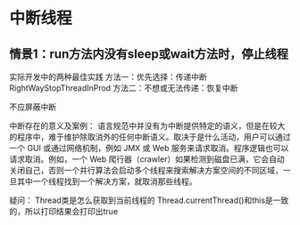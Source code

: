 # 中断线程

## 情景1：run方法内没有sleep或wait方法时，停止线程





实际开发中的两种最佳实践
方法一：优先选择：传递中断RightWayStopThreadInProd
方法二：不想或无法传递：恢复中断

不应屏蔽中断

中断存在的意义及案例：
语言规范中并没有为中断提供特定的语义，但是在较大的程序中，难于维护除取消外的任何中断语义。取决于是什么活动，用户可以通过一个
GUI 或通过网络机制，例如 JMX 或 Web
服务来请求取消。程序逻辑也可以请求取消。例如，一个 Web
爬行器（crawler）如果检测到磁盘已满，它会自动关闭自己，否则一个并行算法会启动多个线程来搜索解决方案空间的不同区域，一旦其中一个线程找到一个解决方案，就取消那些线程。

疑问： Thread类是怎么获取到当前线程的
Thread.currentThread()和this是一致的，所以打印结果会打印出true

